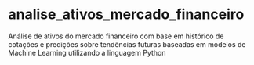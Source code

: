 # analise_ativos_mercado_financeiro
Análise de ativos do mercado financeiro com base em histórico de cotações e predições sobre tendências futuras baseadas em modelos de Machine Learning utilizando a linguagem Python

